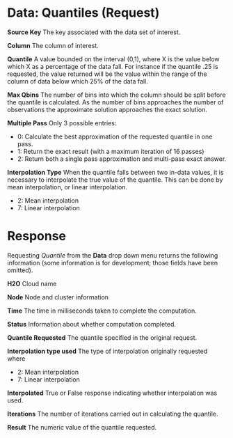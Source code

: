# Data: Quantiles (Request)

**Source Key**
The key associated with the data set of interest.

**Column**
The column of interest.

**Quantile**
A value bounded on the interval (0,1), where X is the value below
which X as a percentage of the data fall. For instance if the
quantile .25 is requested, the value returned will be the value
within the range of the column of data below which 25% of the data
fall.

**Max Qbins**
The number of bins into which the column should be split before the
quantile is calculated. As the number of bins approaches the number
of observations the approximate solution approaches the exact
solution.

**Multiple Pass**
Only 3 possible entries:

- 0: Calculate the best approximation of the requested quantile in
one pass.
- 1: Return the exact result (with a maximum iteration of 16 passes)
- 2: Return both a single pass approximation and multi-pass exact
answer.

**Interpolation Type**
When the quantile falls between two in-data values, it is necessary
to interpolate the true value of the quantile. This can be done by
mean interpolation, or linear interpolation.

- 2: Mean interpolation
- 7: Linear interpolation

# Response

Requesting *Quantile* from the **Data** drop down menu returns the
following information (some information is for development; those
fields have been omitted).

**H2O**
Cloud name

**Node**
Node and cluster information

**Time**
The time in milliseconds taken to complete the computation.

**Status**
Information about whether computation completed.

**Quantile Requested**
The quantile specified in the original request.

**Interpolation type used**
The type of interpolation originally requested where
- 2: Mean interpolation
- 7: Linear interpolation

**Interpolated**
True or False response indicating whether interpolation was used.

**Iterations**
The number of iterations carried out in calculating the quantile.

**Result**
The numeric value of the quantile requested.
